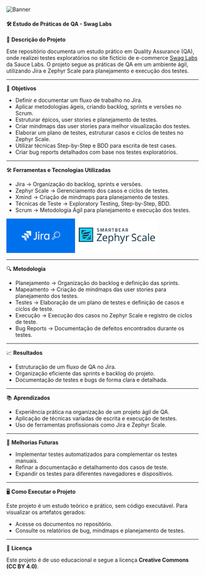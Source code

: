 ![Banner](https://capsule-render.vercel.app/api?type=waving&height=300&color=gradient&text=Bem-vindo&section=header&reversal=false&textBg=false&animation=fadeIn&descAlign=63&descAlignY=62&descSize=20&desc=Projeto:%20Swag%20Labs%20Shopping&strokeWidth=12&stroke=00002FF00&fontAlign=50&fontSize=70)

#### 🛠 **Estudo de Práticas de QA - Swag Labs**

📜 **Descrição do Projeto**

Este repositório documenta um estudo prático em Quality Assurance (QA), onde realizei testes exploratórios no site fictício de e-commerce [Swag Labs](https://www.saucedemo.com/v1/index.html) da Sauce Labs. O projeto segue as práticas de QA em um ambiente ágil, utilizando Jira e Zephyr Scale para planejamento e execução dos testes.

---

🎯 **Objetivos**

- Definir e documentar um fluxo de trabalho no Jira.
- Aplicar metodologias ágeis, criando backlog, sprints e versões no Scrum.
- Estruturar épicos, user stories e planejamento de testes.
- Criar mindmaps das user stories para melhor visualização dos testes.
- Elaborar um plano de testes, estruturar casos e ciclos de testes no Zephyr Scale.
- Utilizar técnicas Step-by-Step e BDD para escrita de test cases.
- Criar bug reports detalhados com base nos testes exploratórios.

---

🛠 **Ferramentas e Tecnologias Utilizadas**

- Jira → Organização do backlog, sprints e versões.
- Zephyr Scale → Gerenciamento dos casos e ciclos de testes.
- Xmind → Criação de mindmaps para planejamento de testes.
- Técnicas de Teste → Exploratory Testing, Step-by-Step, BDD.
- Scrum → Metodologia Ágil para planejamento e execução dos testes.

<img src="image/jira.png" alt="Jira Logo" height="90">
<img src="image/zephyrScale.png" alt="Zephyr Scale Logo" height="90">

---

🔍 **Metodologia**

- Planejamento → Organização do backlog e definição das sprints.
- Mapeamento → Criação de mindmaps das user stories para planejamento dos testes.
- Testes → Elaboração de um plano de testes e definição de casos e ciclos de teste.
- Execução → Execução dos casos no Zephyr Scale e registro de ciclos de teste.
- Bug Reports → Documentação de defeitos encontrados durante os testes.

---

📈 **Resultados**

- Estruturação de um fluxo de QA no Jira.
- Organização eficiente das sprints e backlog do projeto.
- Documentação de testes e bugs de forma clara e detalhada.

---

📚 **Aprendizados**

- Experiência prática na organização de um projeto ágil de QA.
- Aplicação de técnicas variadas de escrita e execução de testes.
- Uso de ferramentas profissionais como Jira e Zephyr Scale.

---

🚀 **Melhorias Futuras**

- Implementar testes automatizados para complementar os testes manuais.
- Refinar a documentação e detalhamento dos casos de teste.
- Expandir os testes para diferentes navegadores e dispositivos.

---

🖥 **Como Executar o Projeto**

Este projeto é um estudo teórico e prático, sem código executável. Para visualizar os artefatos gerados:

- Acesse os documentos no repositório.
- Consulte os relatórios de bug, mindmaps e planejamento de testes.

---

📄 **Licença**

Este projeto é de uso educacional e segue a licença **Creative Commons (CC BY 4.0)**.
